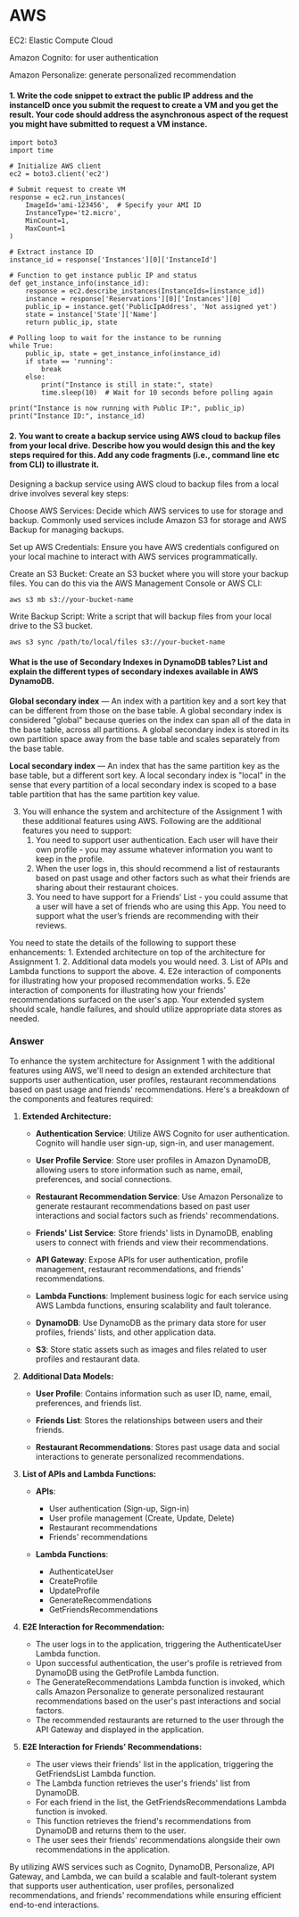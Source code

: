 # AWS

EC2: Elastic Compute Cloud

Amazon Cognito: for user authentication

Amazon Personalize: generate personalized recommendation

#### 1. Write the code snippet to extract the public IP address and the instanceID once you submit the request to create a VM and you get the result. Your code should address the asynchronous aspect of the request you might have submitted to request a VM instance.
```
import boto3
import time

# Initialize AWS client
ec2 = boto3.client('ec2')

# Submit request to create VM
response = ec2.run_instances(
    ImageId='ami-123456',  # Specify your AMI ID
    InstanceType='t2.micro',
    MinCount=1,
    MaxCount=1
)

# Extract instance ID
instance_id = response['Instances'][0]['InstanceId']

# Function to get instance public IP and status
def get_instance_info(instance_id):
    response = ec2.describe_instances(InstanceIds=[instance_id])
    instance = response['Reservations'][0]['Instances'][0]
    public_ip = instance.get('PublicIpAddress', 'Not assigned yet')
    state = instance['State']['Name']
    return public_ip, state

# Polling loop to wait for the instance to be running
while True:
    public_ip, state = get_instance_info(instance_id)
    if state == 'running':
        break
    else:
        print("Instance is still in state:", state)
        time.sleep(10)  # Wait for 10 seconds before polling again

print("Instance is now running with Public IP:", public_ip)
print("Instance ID:", instance_id)
```

#### 2. You want to create a backup service using AWS cloud to backup files from your local drive. Describe how you would design this and the key steps required for this. Add any code fragments (i.e., command line etc from CLI) to illustrate it.

Designing a backup service using AWS cloud to backup files from a local drive involves several key steps:

Choose AWS Services: Decide which AWS services to use for storage and backup. Commonly used services include Amazon S3 for storage and AWS Backup for managing backups.

Set up AWS Credentials: Ensure you have AWS credentials configured on your local machine to interact with AWS services programmatically.

Create an S3 Bucket: Create an S3 bucket where you will store your backup files. You can do this via the AWS Management Console or AWS CLI:

```
aws s3 mb s3://your-bucket-name
```
Write Backup Script: Write a script that will backup files from your local drive to the S3 bucket.
```
aws s3 sync /path/to/local/files s3://your-bucket-name
```

#### What is the use of Secondary Indexes in DynamoDB tables? List and explain the different types of secondary indexes available in AWS DynamoDB.
**Global secondary index** — An index with a partition key and a sort key that can be different from those on the base table. A global secondary index is considered "global" because queries on the index can span all of the data in the base table, across all partitions. A global secondary index is stored in its own partition space away from the base table and scales separately from the base table.

**Local secondary index** — An index that has the same partition key as the base table, but a different sort key. A local secondary index is "local" in the sense that every partition of a local secondary index is scoped to a base table partition that has the same partition key value.

3. You will enhance the system and architecture of the Assignment 1 with these additional features using AWS. Following are the additional features you need to support:
    1. You need to support user authentication. Each user will have their own profile - you may assume whatever information you want to keep in the profile.
    2. When the user logs in, this should recommend a list of restaurants based on past usage and other factors such as what their friends are sharing about their restaurant choices.
    3. You need to have support for a Friends’ List - you could assume that a user will have a set of friends who are using this App. You need to support what the user’s friends are recommending with their reviews.

You need to state the details of the following to support these enhancements:
    1. Extended architecture on top of the architecture for Assignment 1.
    2. Additional data models you would need.
    3. List of APIs and Lambda functions to support the above.
    4. E2e interaction of components for illustrating how your proposed recommendation works.
    5. E2e interaction of components for illustrating how your friends’ recommendations surfaced on the user's app.
Your extended system should scale, handle failures, and should utilize appropriate data stores as needed.
### Answer
To enhance the system architecture for Assignment 1 with the additional features using AWS, we'll need to design an extended architecture that supports user authentication, user profiles, restaurant recommendations based on past usage and friends' recommendations. Here's a breakdown of the components and features required:

1. **Extended Architecture:**

   - **Authentication Service**: Utilize AWS Cognito for user authentication. Cognito will handle user sign-up, sign-in, and user management.
   
   - **User Profile Service**: Store user profiles in Amazon DynamoDB, allowing users to store information such as name, email, preferences, and social connections.
   
   - **Restaurant Recommendation Service**: Use Amazon Personalize to generate restaurant recommendations based on past user interactions and social factors such as friends' recommendations.
   
   - **Friends' List Service**: Store friends' lists in DynamoDB, enabling users to connect with friends and view their recommendations.
   
   - **API Gateway**: Expose APIs for user authentication, profile management, restaurant recommendations, and friends' recommendations.
   
   - **Lambda Functions**: Implement business logic for each service using AWS Lambda functions, ensuring scalability and fault tolerance.
   
   - **DynamoDB**: Use DynamoDB as the primary data store for user profiles, friends' lists, and other application data.
   
   - **S3**: Store static assets such as images and files related to user profiles and restaurant data.

2. **Additional Data Models:**

   - **User Profile**: Contains information such as user ID, name, email, preferences, and friends list.
   
   - **Friends List**: Stores the relationships between users and their friends.
   
   - **Restaurant Recommendations**: Stores past usage data and social interactions to generate personalized recommendations.

3. **List of APIs and Lambda Functions:**

   - **APIs**:
     - User authentication (Sign-up, Sign-in)
     - User profile management (Create, Update, Delete)
     - Restaurant recommendations
     - Friends' recommendations
     
   - **Lambda Functions**:
     - AuthenticateUser
     - CreateProfile
     - UpdateProfile
     - GenerateRecommendations
     - GetFriendsRecommendations

4. **E2E Interaction for Recommendation:**

   - The user logs in to the application, triggering the AuthenticateUser Lambda function.
   - Upon successful authentication, the user's profile is retrieved from DynamoDB using the GetProfile Lambda function.
   - The GenerateRecommendations Lambda function is invoked, which calls Amazon Personalize to generate personalized restaurant recommendations based on the user's past interactions and social factors.
   - The recommended restaurants are returned to the user through the API Gateway and displayed in the application.

5. **E2E Interaction for Friends' Recommendations:**

   - The user views their friends' list in the application, triggering the GetFriendsList Lambda function.
   - The Lambda function retrieves the user's friends' list from DynamoDB.
   - For each friend in the list, the GetFriendsRecommendations Lambda function is invoked.
   - This function retrieves the friend's recommendations from DynamoDB and returns them to the user.
   - The user sees their friends' recommendations alongside their own recommendations in the application.

By utilizing AWS services such as Cognito, DynamoDB, Personalize, API Gateway, and Lambda, we can build a scalable and fault-tolerant system that supports user authentication, user profiles, personalized recommendations, and friends' recommendations while ensuring efficient end-to-end interactions.